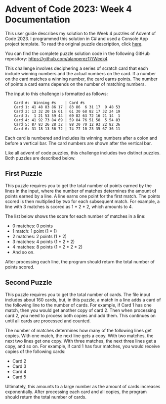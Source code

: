 # Advent of Code 2023: Week 4 Documentation

This user guide describes my solution to the Week 4 puzzles of Advent of Code 2023. I programmed this solution in C# and used a Console App project template.
To read the original puzzle description, click [here](https://adventofcode.com/2023/day/4).

You can find the complete puzzle solution code in the following GitHub repository: <https://github.com/alanperez17/Week4>.

This challenge involves deciphering a series of scratch card that each include winning numbers and the actual numbers on the card. If a number on the card matches a winning number, the card earns points.
The number of points a card earns depends on the number of matching numbers.

The input to this challenge is formatted as follows:

```
    Card #:  Winning #s    | Card #s
	Card 1: 41 48 83 86 17 | 83 86  6 31 17  9 48 53
	Card 2: 13 32 20 16 61 | 61 30 68 82 17 32 24 19
	Card 3:  1 21 53 59 44 | 69 82 63 72 16 21 14  1
	Card 4: 41 92 73 84 69 | 59 84 76 51 58  5 54 83
	Card 5: 87 83 26 28 32 | 88 30 70 12 93 22 82 36
	Card 6: 31 18 13 56 72 | 74 77 10 23 35 67 36 11
```

Each card is numbered and includes its winning numbers after a colon and before a vertical bar. The card numbers are shown after the vertical bar.

Like all advent of code puzzles, this challenge includes two distinct puzzles. Both puzzles are described below.

## First Puzzle

This puzzle requires you to get the total number of points earned by the lines in the input, where the number of matches determines the amount of points earned by a line.
A line earns one point for the first match. The points scored is then multiplied by two for each subsequent match. For example, a line with 3 matches is scored as 1 * 2 * 2, which amounts to 4.

The list below shows the score for each number of matches in a line:
- 0 matches: 0 points
- 1 match: 1 point (1 * 1)
- 2 matches: 2 points (1 * 2)
- 3 matches: 4 points (1 * 2 * 2)
- 4 matches: 8 points (1 * 2 * 2 * 2)
- And so on.

After processing each line, the program should return the total number of points scored.

## Second Puzzle

This puzzle requires you to get the total number of cards. The file input includes about 160 cards, but, in this puzzle, a match in a line adds a card of the following line to the number of cards.
For example, if Card 1 has one match, then you would get another copy of card 2. Then when processing card 2, you need to process both copies and add them.
This continues on until all cards are processed and counted.

The number of matches determines how many of the following lines get copies. With one match, the next line gets a copy. With two matches, the next two lines get one copy. With three matches, the next three lines get a copy, and so on.
For example, if card 1 has four matches, you would receive copies of the following cards:
- Card 2
- Card 3
- Card 4
- Card 5

Ultimately, this amounts to a large number as the amount of cards increases exponentially.
After processing each card and all copies, the program should return the total number of cards.